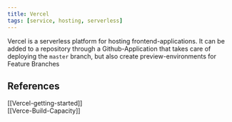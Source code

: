 ```yaml
---
title: Vercel
tags: [service, hosting, serverless]
---
```

Vercel is a serverless platform for hosting frontend-applications. It can be added to a repository through a Github-Application that takes care of deploying the `master` branch, but also create preview-environments for Feature Branches

## References
[[Vercel-getting-started]]  
[[Verce-Build-Capacity]]